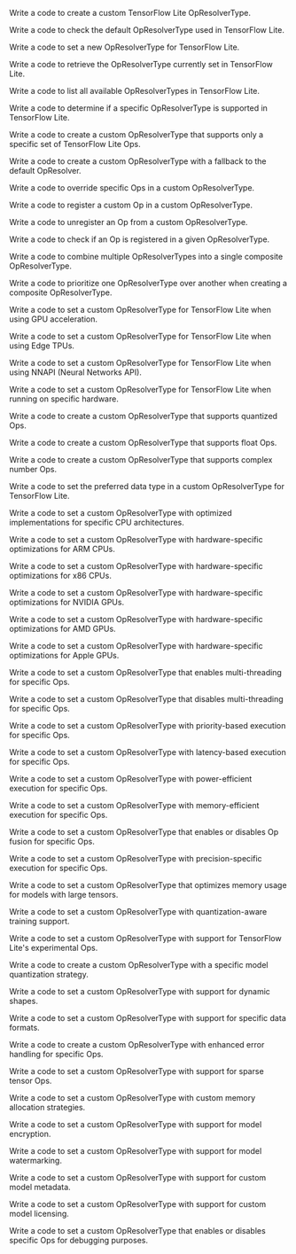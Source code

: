 Write a code to create a custom TensorFlow Lite OpResolverType.

Write a code to check the default OpResolverType used in TensorFlow Lite.

Write a code to set a new OpResolverType for TensorFlow Lite.

Write a code to retrieve the OpResolverType currently set in TensorFlow Lite.

Write a code to list all available OpResolverTypes in TensorFlow Lite.

Write a code to determine if a specific OpResolverType is supported in TensorFlow Lite.

Write a code to create a custom OpResolverType that supports only a specific set of TensorFlow Lite Ops.

Write a code to create a custom OpResolverType with a fallback to the default OpResolver.

Write a code to override specific Ops in a custom OpResolverType.

Write a code to register a custom Op in a custom OpResolverType.

Write a code to unregister an Op from a custom OpResolverType.

Write a code to check if an Op is registered in a given OpResolverType.

Write a code to combine multiple OpResolverTypes into a single composite OpResolverType.

Write a code to prioritize one OpResolverType over another when creating a composite OpResolverType.

Write a code to set a custom OpResolverType for TensorFlow Lite when using GPU acceleration.

Write a code to set a custom OpResolverType for TensorFlow Lite when using Edge TPUs.

Write a code to set a custom OpResolverType for TensorFlow Lite when using NNAPI (Neural Networks API).

Write a code to set a custom OpResolverType for TensorFlow Lite when running on specific hardware.

Write a code to create a custom OpResolverType that supports quantized Ops.

Write a code to create a custom OpResolverType that supports float Ops.

Write a code to create a custom OpResolverType that supports complex number Ops.

Write a code to set the preferred data type in a custom OpResolverType for TensorFlow Lite.

Write a code to set a custom OpResolverType with optimized implementations for specific CPU architectures.

Write a code to set a custom OpResolverType with hardware-specific optimizations for ARM CPUs.

Write a code to set a custom OpResolverType with hardware-specific optimizations for x86 CPUs.

Write a code to set a custom OpResolverType with hardware-specific optimizations for NVIDIA GPUs.

Write a code to set a custom OpResolverType with hardware-specific optimizations for AMD GPUs.

Write a code to set a custom OpResolverType with hardware-specific optimizations for Apple GPUs.

Write a code to set a custom OpResolverType that enables multi-threading for specific Ops.

Write a code to set a custom OpResolverType that disables multi-threading for specific Ops.

Write a code to set a custom OpResolverType with priority-based execution for specific Ops.

Write a code to set a custom OpResolverType with latency-based execution for specific Ops.

Write a code to set a custom OpResolverType with power-efficient execution for specific Ops.

Write a code to set a custom OpResolverType with memory-efficient execution for specific Ops.

Write a code to set a custom OpResolverType that enables or disables Op fusion for specific Ops.

Write a code to set a custom OpResolverType with precision-specific execution for specific Ops.

Write a code to set a custom OpResolverType that optimizes memory usage for models with large tensors.

Write a code to set a custom OpResolverType with quantization-aware training support.

Write a code to set a custom OpResolverType with support for TensorFlow Lite's experimental Ops.

Write a code to create a custom OpResolverType with a specific model quantization strategy.

Write a code to set a custom OpResolverType with support for dynamic shapes.

Write a code to set a custom OpResolverType with support for specific data formats.

Write a code to create a custom OpResolverType with enhanced error handling for specific Ops.

Write a code to set a custom OpResolverType with support for sparse tensor Ops.

Write a code to set a custom OpResolverType with custom memory allocation strategies.

Write a code to set a custom OpResolverType with support for model encryption.

Write a code to set a custom OpResolverType with support for model watermarking.

Write a code to set a custom OpResolverType with support for custom model metadata.

Write a code to set a custom OpResolverType with support for custom model licensing.

Write a code to set a custom OpResolverType that enables or disables specific Ops for debugging purposes.